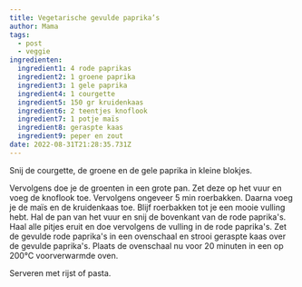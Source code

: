 ```yaml
---
title: Vegetarische gevulde paprika’s
author: Mama
tags:
  - post
  - veggie
ingredienten:
  ingredient1: 4 rode paprikas
  ingredient2: 1 groene paprika
  ingredient3: 1 gele paprika
  ingredient4: 1 courgette
  ingredient5: 150 gr kruidenkaas
  ingredient6: 2 teentjes knoflook
  ingredient7: 1 potje maïs
  ingredient8: geraspte kaas
  ingredient9: peper en zout
date: 2022-08-31T21:28:35.731Z
---
```

Snij de courgette, de groene en de gele paprika in kleine blokjes.

Vervolgens doe je de groenten in een grote pan. Zet deze op het vuur en voeg de knoflook toe. Vervolgens ongeveer 5 min roerbakken. Daarna voeg je de maïs en de kruidenkaas toe. Blijf roerbakken tot je een mooie vulling hebt. Hal de pan van het vuur en snij de bovenkant van de rode paprika's. Haal alle pitjes eruit en doe vervolgens de vulling in de rode paprika's. Zet de gevulde rode paprika's in een ovenschaal en strooi geraspte kaas over de gevulde paprika's. Plaats de ovenschaal nu voor 20 minuten in een op 200°C voorverwarmde oven.

Serveren met rijst of pasta.
